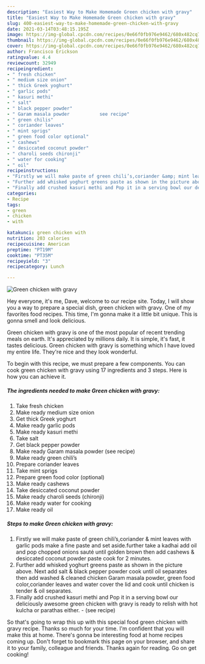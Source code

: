```yaml
---
description: "Easiest Way to Make Homemade Green chicken with gravy"
title: "Easiest Way to Make Homemade Green chicken with gravy"
slug: 400-easiest-way-to-make-homemade-green-chicken-with-gravy
date: 2021-03-14T03:48:15.195Z
image: https://img-global.cpcdn.com/recipes/0e66f0fb976e9462/680x482cq70/green-chicken-with-gravy-recipe-main-photo.jpg
thumbnail: https://img-global.cpcdn.com/recipes/0e66f0fb976e9462/680x482cq70/green-chicken-with-gravy-recipe-main-photo.jpg
cover: https://img-global.cpcdn.com/recipes/0e66f0fb976e9462/680x482cq70/green-chicken-with-gravy-recipe-main-photo.jpg
author: Francisco Erickson
ratingvalue: 4.4
reviewcount: 32949
recipeingredient:
- " fresh chicken"
- " medium size onion"
- " thick Greek yoghurt"
- " garlic pods"
- " kasuri methi"
- " salt"
- " black pepper powder"
- " Garam masala powder           see recipe"
- " green chilis"
- " coriander leaves"
- " mint sprigs"
- " green food color optional"
- " cashews"
- " desiccated coconut powder"
- " charoli seeds chironji"
- " water for cooking"
- " oil"
recipeinstructions:
- "Firstly we will make paste of green chili’s,coriander &amp; mint leaves with garlic pods make a fine paste and set aside.further take a kadhai add oil and pop chopped onions sauté until golden brown then add cashews &amp; desiccated coconut powder paste cook for 2 minutes."
- "Further add whisked yoghurt greens paste as shown in the picture above. Next add salt &amp; black pepper powder cook until oil separates then add washed &amp; cleaned chicken Garam masala powder, green food color,coriander leaves and water cover the lid and cook until chicken is tender &amp; oil separates."
- "Finally add crushed kasuri methi and Pop it in a serving bowl our deliciously awesome green chicken with gravy is ready to relish with hot kulcha or parathas either.           (see recipe)"
categories:
- Recipe
tags:
- green
- chicken
- with

katakunci: green chicken with 
nutrition: 203 calories
recipecuisine: American
preptime: "PT19M"
cooktime: "PT35M"
recipeyield: "3"
recipecategory: Lunch

---
```



![Green chicken with gravy](https://img-global.cpcdn.com/recipes/0e66f0fb976e9462/680x482cq70/green-chicken-with-gravy-recipe-main-photo.jpg)

Hey everyone, it's me, Dave, welcome to our recipe site. Today, I will show you a way to prepare a special dish, green chicken with gravy. One of my favorites food recipes. This time, I'm gonna make it a little bit unique. This is gonna smell and look delicious.



Green chicken with gravy is one of the most popular of recent trending meals on earth. It's appreciated by millions daily. It is simple, it's fast, it tastes delicious. Green chicken with gravy is something which I have loved my entire life. They're nice and they look wonderful.


To begin with this recipe, we must prepare a few components. You can cook green chicken with gravy using 17 ingredients and 3 steps. Here is how you can achieve it.

<!--inarticleads1-->

##### The ingredients needed to make Green chicken with gravy:

1. Take  fresh chicken
1. Make ready  medium size onion
1. Get  thick Greek yoghurt
1. Make ready  garlic pods
1. Make ready  kasuri methi
1. Take  salt
1. Get  black pepper powder
1. Make ready  Garam masala powder           (see recipe)
1. Make ready  green chili’s
1. Prepare  coriander leaves
1. Take  mint sprigs
1. Prepare  green food color (optional)
1. Make ready  cashews
1. Take  desiccated coconut powder
1. Make ready  charoli seeds (chironji)
1. Make ready  water for cooking
1. Make ready  oil




<!--inarticleads2-->

##### Steps to make Green chicken with gravy:

1. Firstly we will make paste of green chili’s,coriander &amp; mint leaves with garlic pods make a fine paste and set aside.further take a kadhai add oil and pop chopped onions sauté until golden brown then add cashews &amp; desiccated coconut powder paste cook for 2 minutes.
1. Further add whisked yoghurt greens paste as shown in the picture above. Next add salt &amp; black pepper powder cook until oil separates then add washed &amp; cleaned chicken Garam masala powder, green food color,coriander leaves and water cover the lid and cook until chicken is tender &amp; oil separates.
1. Finally add crushed kasuri methi and Pop it in a serving bowl our deliciously awesome green chicken with gravy is ready to relish with hot kulcha or parathas either. -           (see recipe)




So that's going to wrap this up with this special food green chicken with gravy recipe. Thanks so much for your time. I'm confident that you will make this at home. There's gonna be interesting food at home recipes coming up. Don't forget to bookmark this page on your browser, and share it to your family, colleague and friends. Thanks again for reading. Go on get cooking!
